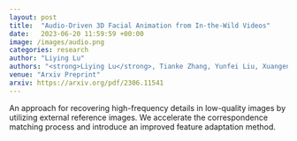 ```yaml
---
layout: post
title:  "Audio-Driven 3D Facial Animation from In-the-Wild Videos"
date:   2023-06-20 11:59:59 +00:00
image: /images/audio.png
categories: research
author: "Liying Lu"
authors: "<strong>Liying Lu</strong>, Tianke Zhang, Yunfei Liu, Xuangeng Chu, Yu Li"
venue: "Arxiv Preprint"
arxiv: https://arxiv.org/pdf/2306.11541
---
```

An approach for recovering high-frequency details in low-quality images by utilizing external reference images. We accelerate the correspondence matching process and introduce an improved feature adaptation method.